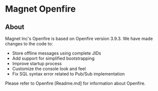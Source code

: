 Magnet Openfire
===============

About
-----

Magnet Inc's Openfire is based on Openfire version 3.9.3. We have made changes to the code to:

- Store offline messages using complete JIDs
- Add support for simplified bootstrapping
- Improve startup process
- Customize the console look and feel
- Fix SQL syntax error related to Pub/Sub implementation


Please refer to Openfire [Readme.md] for information about Openfire.
